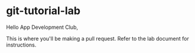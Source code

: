 # git-tutorial-lab
Hello App Development Club,

This is where you'll be making a pull request. Refer to the lab document for instructions.
